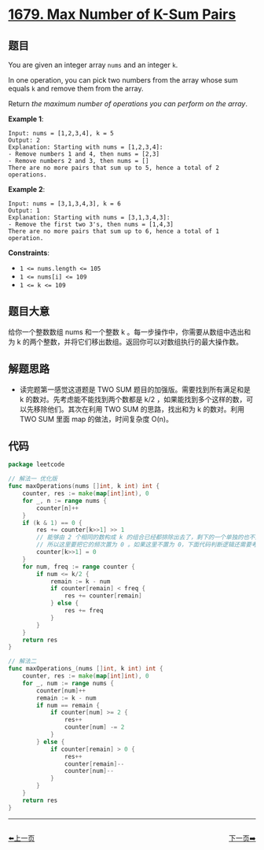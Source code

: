 # [1679. Max Number of K-Sum Pairs](https://leetcode.com/problems/max-number-of-k-sum-pairs/)


## 题目

You are given an integer array `nums` and an integer `k`.

In one operation, you can pick two numbers from the array whose sum equals `k` and remove them from the array.

Return *the maximum number of operations you can perform on the array*.

**Example 1**:

```
Input: nums = [1,2,3,4], k = 5
Output: 2
Explanation: Starting with nums = [1,2,3,4]:
- Remove numbers 1 and 4, then nums = [2,3]
- Remove numbers 2 and 3, then nums = []
There are no more pairs that sum up to 5, hence a total of 2 operations.
```

**Example 2**:

```
Input: nums = [3,1,3,4,3], k = 6
Output: 1
Explanation: Starting with nums = [3,1,3,4,3]:
- Remove the first two 3's, then nums = [1,4,3]
There are no more pairs that sum up to 6, hence a total of 1 operation.
```

**Constraints**:

- `1 <= nums.length <= 105`
- `1 <= nums[i] <= 109`
- `1 <= k <= 109`

## 题目大意

给你一个整数数组 nums 和一个整数 k 。每一步操作中，你需要从数组中选出和为 k 的两个整数，并将它们移出数组。返回你可以对数组执行的最大操作数。

## 解题思路

- 读完题第一感觉这道题是 TWO SUM 题目的加强版。需要找到所有满足和是 k 的数对。先考虑能不能找到两个数都是 k/2 ，如果能找到多个这样的数，可以先移除他们。其次在利用 TWO SUM 的思路，找出和为 k 的数对。利用 TWO SUM 里面 map 的做法，时间复杂度 O(n)。

## 代码

```go
package leetcode

// 解法一 优化版
func maxOperations(nums []int, k int) int {
	counter, res := make(map[int]int), 0
	for _, n := range nums {
		counter[n]++
	}
	if (k & 1) == 0 {
		res += counter[k>>1] >> 1
		// 能够由 2 个相同的数构成 k 的组合已经都排除出去了，剩下的一个单独的也不能组成 k 了
		// 所以这里要把它的频次置为 0 。如果这里不置为 0，下面代码判断逻辑还需要考虑重复使用数字的情况
		counter[k>>1] = 0
	}
	for num, freq := range counter {
		if num <= k/2 {
			remain := k - num
			if counter[remain] < freq {
				res += counter[remain]
			} else {
				res += freq
			}
		}
	}
	return res
}

// 解法二
func maxOperations_(nums []int, k int) int {
	counter, res := make(map[int]int), 0
	for _, num := range nums {
		counter[num]++
		remain := k - num
		if num == remain {
			if counter[num] >= 2 {
				res++
				counter[num] -= 2
			}
		} else {
			if counter[remain] > 0 {
				res++
				counter[remain]--
				counter[num]--
			}
		}
	}
	return res
}
```


----------------------------------------------
<div style="display: flex;justify-content: space-between;align-items: center;">
<p><a href="https://books.halfrost.com/leetcode/ChapterFour/1600~1699/1678.Goal-Parser-Interpretation/">⬅️上一页</a></p>
<p><a href="https://books.halfrost.com/leetcode/ChapterFour/1600~1699/1680.Concatenation-of-Consecutive-Binary-Numbers/">下一页➡️</a></p>
</div>
